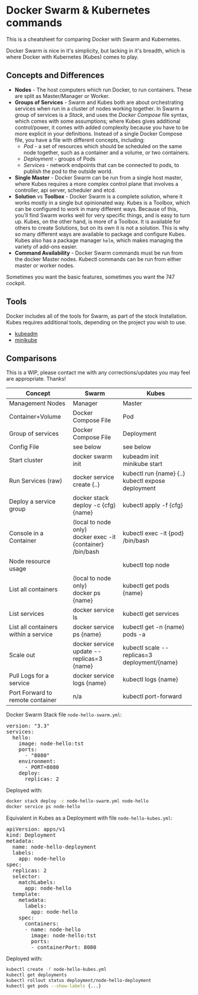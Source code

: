 # Docker Swarm & Kubernetes commands

This is a cheatsheet for comparing Docker with Swarm and Kubernetes.

Docker Swarm is nice in it's simplicity, but lacking in it's breadth, which is where Docker with Kubernetes (Kubes) comes to play.

## Concepts and Differences

* **Nodes** - The host computers which run Docker, to run containers.  These are split as Master/Manager or Worker.
* **Groups of Services** - Swarm and Kubes both are about orchestrating services when run in a cluster of nodes working together.  In Swarm a group of services is a *Stack*, and uses the *Docker Compose* file syntax, which comes with some assumptions; where Kubes gives additional control/power, it comes with added complexity because you have to be more explicit in your definitions.  Instead of a single Docker Compose file,  you have a file with different concepts, including:
    * *Pod* - a set of resources which should be scheduled on the same node together, such as a container and a volume, or two containers.
    * *Deployment* - groups of Pods
    * *Services* - network endpoints that can be connected to pods, to publish the pod to the outside world.
* **Single Master** - Docker Swarm can be run from a single host master, where Kubes requires a more complex control plane that involves a controller, api server, scheduler and etcd.
* **Solution** vs **Toolbox** - Docker Swarm is a complete solution, where it works mostly in a single but opinionated way.  Kubes is a Toolbox, which can be configured to work in many different ways.  Because of this, you'll find Swarm works well for very specific things, and is easy to turn up.  Kubes, on the other hand, is more of a Toolbox.  It is available for others to create Solutions, but on its own it is not a solution.  This is why so many different ways are available to package and configure Kubes.  Kubes also has a package manager `helm`, which makes managing the variety of add-ons easier.
* **Command Availability** - Docker Swarm commands must be run from the docker Master nodes.  Kubectl commands can be run from either master or worker nodes.

Sometimes you want the basic features, sometimes you want the 747 cockpit.

## Tools

Docker includes all of the tools for Swarm, as part of the stock Installation.  Kubes requires additional tools, depending on the project you wish to use.

* [kubeadm](https://kubernetes.io/docs/setup/independent/create-cluster-kubeadm/#24-initializing-your-master)
* [minikube](https://kubernetes.io/docs/getting-started-guides/minikube/)


## Comparisons

This is a WIP, please contact me with any corrections/updates you may feel are appropriate.  Thanks!

| Concept| Swarm | Kubes|
| ----- |----|-----|
| Management Nodes | Manager | Master |
| Container+Volume | Docker Compose File | Pod |
| Group of services | Docker Compose File | Deployment |
| Config File | see below| see below|
| Start cluster | docker swarm init | kubeadm init<br> minikube start|
| Run Services (raw) | docker service create {..} | kubectl run {name} {..}<br>kubectl expose deployment|
| Deploy a service group | docker stack deploy -c {cfg} {name} | kubectl apply -f {cfg}|
| Console in a Container | (local to node only)<br>docker exec -it {container} /bin/bash | kubectl exec -it {pod} /bin/bash |
| Node resource usage | | kubectl top node|
| List all containers | (local to node only)<br>docker ps {name} | kubectl get pods {name}|
| List services | docker service ls | kubectl get services|
| List all containers within a service | docker service ps {name} | kubectl get -n {name} pods -a|
| Scale out | docker service update --replicas=3 {name}|kubectl scale --replicas=3 deployment/{name}|
| Pull Logs for a service | docker service logs {name} | kubectl logs {name} |
| Port Forward to remote container | n/a | kubectl port-forward |

Docker Swarm Stack file `node-hello-swarm.yml`:

<pre>
version: "3.3"
services:
  hello:
    image: node-hello:tst
    ports:
      - "8080"
    environment:
      - PORT=8080
    deploy:
      replicas: 2
</pre>

Deployed with:
```bash
docker stack deploy -c node-hello-swarm.yml node-hello
docker service ps node-hello
```

Equivalent in Kubes as a Deployment with file `node-hello-kubes.yml`:

<pre>
apiVersion: apps/v1
kind: Deployment
metadata:
  name: node-hello-deployment
  labels:
    app: node-hello
spec:
  replicas: 2
  selector:
    matchLabels:
      app: node-hello
  template:
    metadata:
      labels:
        app: node-hello
    spec:
      containers:
      - name: node-hello
        image: node-hello:tst
        ports:
        - containerPort: 8080
</pre>

Deployed with:

```bash
kubectl create -f node-hello-kubes.yml
kubectl get deployments
kubectl rollout status deployment/node-hello-deployment
kubectl get pods --show-labels {...}
```
